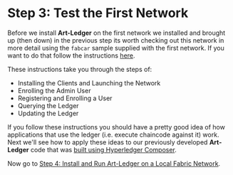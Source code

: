 # Step 3: Test the First Network
Before we install **Art-Ledger** on the first network we installed and brought up (then down) in the previous step its worth checking out this network in more detail using the `fabcar` sample supplied with the first network. If you want to do that follow the instructions [here](https://hyperledger-fabric.readthedocs.io/en/latest/write_first_app.html).

These instructions take you through the steps of:
* Installing the Clients and Launching the Network
* Enrolling the Admin User
* Registering and Enrolling a User
* Querying the Ledger
* Updating the Ledger

If you follow these instructions you should have a pretty good idea of how applications that use the ledger (i.e. execute chaincode against it) work. Next we'll see how to apply these ideas to our previously developed **Art-Ledger** code that was [built using Hyperledger Composer](https://github.com/petercrippsIBM/art-ledger).

Now go to [Step 4: Install and Run Art-Ledger on a Local Fabric Network](../docs/InstallRunLocalFabric.md).
